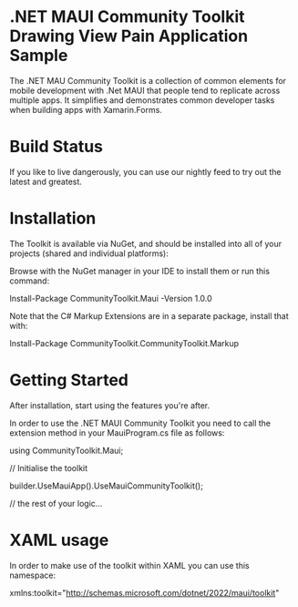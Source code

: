 # .NET MAUI Community Toolkit Drawing View Pain Application Sample

The .NET MAU Community Toolkit is a collection of common elements for mobile development with .Net MAUI that people tend to replicate across multiple apps. It simplifies and demonstrates common developer tasks when building apps with Xamarin.Forms.

# Build Status
If you like to live dangerously, you can use our nightly feed to try out the latest and greatest.


# Installation
The Toolkit is available via NuGet, and should be installed into all of your projects (shared and individual platforms):

Browse with the NuGet manager in your IDE to install them or run this command:

Install-Package CommunityToolkit.Maui -Version 1.0.0

Note that the C# Markup Extensions are in a separate package, install that with:

Install-Package CommunityToolkit.CommunityToolkit.Markup

# Getting Started
After installation, start using the features you're after.

In order to use the .NET MAUI Community Toolkit you need to call the extension method in your MauiProgram.cs file as follows:

using CommunityToolkit.Maui;


		
// Initialise the toolkit

builder.UseMauiApp<App>().UseMauiCommunityToolkit();

// the rest of your logic...
	

# XAML usage
In order to make use of the toolkit within XAML you can use this namespace:

xmlns:toolkit="http://schemas.microsoft.com/dotnet/2022/maui/toolkit"




